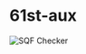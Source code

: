 # 61st-aux
![SQF Checker](https://github.com/61st-Cavalry-Regiment/61st-aux/workflows/SQF%20Checker/badge.svg)
